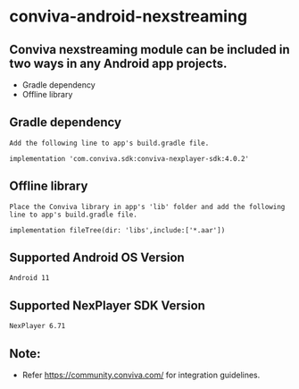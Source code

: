 # conviva-android-nexstreaming
## Conviva nexstreaming module can be included in two ways in any Android app projects.

* Gradle dependency
* Offline library

## Gradle dependency
    Add the following line to app's build.gradle file.
    
    implementation 'com.conviva.sdk:conviva-nexplayer-sdk:4.0.2'
    
## Offline library
    Place the Conviva library in app's 'lib' folder and add the following line to app's build.gradle file.
    
    implementation fileTree(dir: 'libs',include:['*.aar'])

## Supported Android OS Version    
    Android 11

## Supported NexPlayer SDK Version    
    NexPlayer 6.71
    
## Note:  

* Refer https://community.conviva.com/ for integration guidelines.
